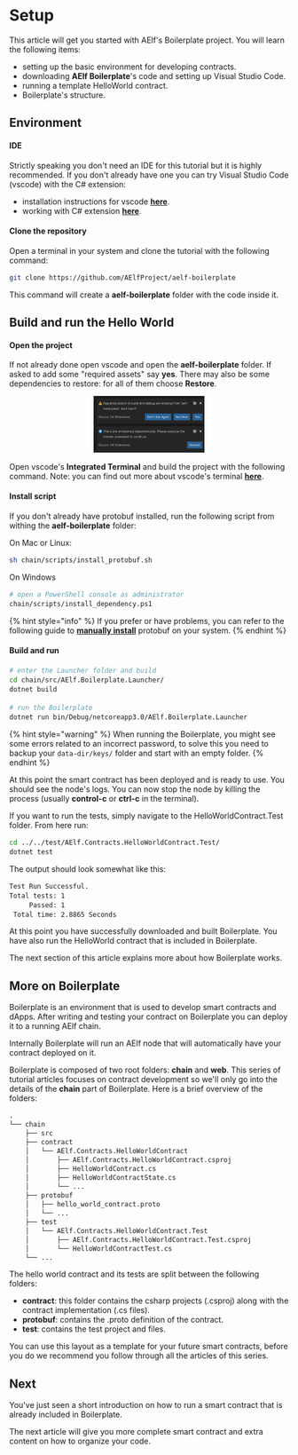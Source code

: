 # Setup

This article will get you started with AElf's Boilerplate project. You will learn the following items:
- setting up the basic environment for developing contracts.
- downloading **AElf Boilerplate**'s code and setting up Visual Studio Code.
- running a template HelloWorld contract.
- Boilerplate's structure.

## Environment

#### IDE

Strictly speaking you don't need an IDE for this tutorial but it is highly recommended. If you don't already have one you can try Visual Studio Code (vscode) with the C# extension:
- installation instructions for vscode [**here**](https://code.visualstudio.com/docs/setup/setup-overview).
- working with C# extension [**here**](https://code.visualstudio.com/docs/languages/csharp).

#### Clone the repository

Open a terminal in your system and clone the tutorial with the following command:

```bash
git clone https://github.com/AElfProject/aelf-boilerplate
```

This command will create a **aelf-boilerplate** folder with the code inside it.

## Build and run the Hello World

#### Open the project

If not already done open vscode and open the **aelf-boilerplate** folder. If asked to add some "required assets" say **yes**. There may also be some dependencies to restore: for all of them choose **Restore**.

<p align="center">
  <img src="vscode-dep-autox150.png" width="200">
</p>

Open vscode's **Integrated Terminal** and build the project with the following command. Note: you can find out more about vscode's terminal [**here**](https://code.visualstudio.com/docs/editor/integrated-terminal).

#### Install script

If you don't already have protobuf installed, run the following script from withing the **aelf-boilerplate** folder:

On Mac or Linux:
```bash
sh chain/scripts/install_protobuf.sh
```
On Windows
```bash
# open a PowerShell console as administrator
chain/scripts/install_dependency.ps1
```

{% hint style="info" %}
If you prefer or have problems, you can refer to the following guide to [**manually install**](https://github.com/protocolbuffers/protobuf/blob/master/src/README.md) protobuf on your system.
{% endhint %}



#### Build and run

```bash
# enter the Launcher folder and build 
cd chain/src/AElf.Boilerplate.Launcher/
dotnet build

# run the Boilerplate 
dotnet run bin/Debug/netcoreapp3.0/AElf.Boilerplate.Launcher
```

{% hint style="warning" %}
 When running the Boilerplate, you might see some errors related to an incorrect password, to solve this you need to backup your `data-dir/keys/` folder and start with an empty folder.
 {% endhint %}

At this point the smart contract has been deployed and is ready to use. You should see the node's logs. You can now stop the node by killing the process (usually **control-c** or **ctrl-c** in the terminal).

If you want to run the tests, simply navigate to the HelloWorldContract.Test folder. From here run:

```bash
cd ../../test/AElf.Contracts.HelloWorldContract.Test/
dotnet test
```
The output should look somewhat like this:
```bash 
Test Run Successful.
Total tests: 1
     Passed: 1
 Total time: 2.8865 Seconds
```

At this point you have successfully downloaded and built Boilerplate. You have also run the HelloWorld contract that is included in Boilerplate.

The next section of this article explains more about how Boilerplate works.

## More on Boilerplate

Boilerplate is an environment that is used to develop smart contracts and dApps. After writing and testing your contract on Boilerplate you can deploy it to a running AElf chain. 

Internally Boilerplate will run an AElf node that will automatically have your contract deployed on it.

Boilerplate is composed of two root folders: **chain** and **web**. This series of tutorial articles focuses on contract development so we'll only go into the details of the **chain** part of Boilerplate. Here is a brief overview of the folders:

<!-- 
## chain  // root of the contract development folder
### src 
### contract 
#### AElf.Contracts.HelloWorldContract
##### AElf.Contracts.HelloWorldContract.csproj
##### HelloWorldContract.cs
##### HelloWorldContractState.cs
##### ...
### protobuf 
#### hello_world_contract.proto
#### ...
### test 
#### AElf.Contracts.HelloWorldContract.Test 
##### AElf.Contracts.HelloWorldContract.Test.csproj
##### HelloWorldContractTest.cs
### ...
-->

```
.
└── chain 
    ├── src 
    ├── contract
    │   └── AElf.Contracts.HelloWorldContract
    │       ├── AElf.Contracts.HelloWorldContract.csproj
    │       ├── HelloWorldContract.cs
    │       ├── HelloWorldContractState.cs
    │       └── ...
    ├── protobuf
    │   ├── hello_world_contract.proto
    │   └── ...
    ├── test 
    │   └── AElf.Contracts.HelloWorldContract.Test
    │       ├── AElf.Contracts.HelloWorldContract.Test.csproj
    │       └── HelloWorldContractTest.cs
    └── ...
```

The hello world contract and its tests are split between the following folders:
- **contract**: this folder contains the csharp projects (.csproj) along with the contract implementation (.cs files).
- **protobuf**: contains the .proto definition of the contract.
- **test**: contains the test project and files.

You can use this layout as a template for your future smart contracts, before you do we recommend you follow through all the articles of this series.

## Next 

You've just seen a short introduction on how to run a smart contract that is already included in Boilerplate.

The next article will give you more complete smart contract and extra content on how to organize your code.